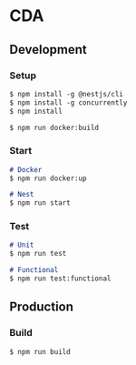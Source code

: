 # CDA

## Development

### Setup

```markdown
$ npm install -g @nestjs/cli
$ npm install -g concurrently
$ npm install

$ npm run docker:build
```

### Start 

```markdown
# Docker
$ npm run docker:up

# Nest
$ npm run start
```

### Test

```markdown
# Unit
$ npm run test

# Functional
$ npm run test:functional
```

## Production

### Build

```markdown
$ npm run build
```